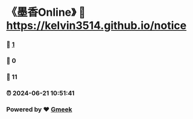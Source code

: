 # 《墨香Online》 :link: https://kelvin3514.github.io/notice 
### :page_facing_up: [1](https://kelvin3514.github.io/notice/tag.html) 
### :speech_balloon: 0 
### :hibiscus: 11 
### :alarm_clock: 2024-06-21 10:51:41 
### Powered by :heart: [Gmeek](https://github.com/Meekdai/Gmeek)
